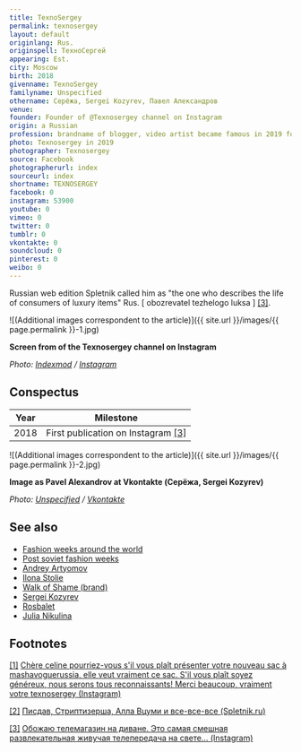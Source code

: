 ```yaml
---
title: TexnoSergey
permalink: texnosergey
layout: default
originlang: Rus.
originspell: ТехноCергей
appearing: Est.
city: Moscow
birth: 2018
givenname: TexnoSergey
familyname: Unspecified
othername: Серёжа, Sergei Kozyrev, Павел Александров
venue:
founder: Founder of @Texnosergey channel on Instagram
origin: a Russian
profession: brandname of blogger, video artist became famous in 2019 for his caricatures on celebrities in the fashion world, based in Moscow
photo: Texnosergey in 2019
photographer: Texnosergey
source: Facebook
photographerurl: index
sourceurl: index
shortname: TEXNOSERGEY
facebook: 0
instagram: 53900
youtube: 0
vimeo: 0
twitter: 0
tumblr: 0
vkontakte: 0
soundcloud: 0
pinterest: 0
weibo: 0
---
```


<!---
To edit top block see
icon "Meta Data"
on right menu
Full edit instructions
indexmod.gq/edit
-->


Russian web edition Spletnik called him as "the one who describes the life of consumers of luxury items" Rus. [ obozrevatel tezhelogo luksa ] <span id="a3">[\[3\]](#f3)</span>.

![(Additional images correspondent to the article)]({{ site.url }}/images/{{ page.permalink }}-1.jpg)

**Screen from of the Texnosergey channel on Instagram**

*Photo: [Indexmod](index) / [Instagram](index)*

## Сonspectus

|Year|Milestone|
|-|-|
|2018|First publication on Instagram <span id="a3">[\[3\]](#f3)</span>|

![(Additional images correspondent to the article)]({{ site.url }}/images/{{ page.permalink }}-2.jpg)

**Image as Pavel Alexandrov at Vkontakte (Серёжа, Sergei Kozyrev)**

*Photo: [Unspecified](index) / [Vkontakte](https://vk.com/id478344533)*

## See also

+ [Fashion weeks around the world](fashion-weeks-around-the-world)
+ [Post soviet fashion weeks](post-soviet-fashion-weeks)
+ [Andrey Artyomov](artyomov-andrey)
+ [Ilona Stolie](Stolie-Ilona)
+ [Walk of Shame (brand)](walk-of-shame-brand)
+ [Sergei Kozyrev](kozyrev-sergei)
+ [Rosbalet](rosbalet)
+ [Julia Nikulina](nikulina-julia)


## Footnotes

[[1]](#a1) <span id="f1"></span> [Chère celine pourriez-vous s'il vous plaît présenter votre nouveau sac à mashavoguerussia, elle veut vraiment ce sac. S'il vous plaît soyez généreux, nous serons tous reconnaissants! Merci beaucoup, vraiment votre texnosergey (Instagram)](https://www.instagram.com/p/Bv5arGlHOYa/)

[[2]](#a2) <span id="f2"></span> [Писдав, Стриптизерша, Алла Вцуми и все-все-все (Spletnik.ru)](http://www.spletnik.ru/blogs/pro_zvezd/170510_pisdav-striptizersha-alla-vtcumi-i-vse-vse-vse)

[[3]](#a3) <span id="f2"></span> [Обожаю телемагазин на диване. Это самая смешная развлекательная живучая телепередача на свете... (Instagram)](https://www.instagram.com/p/BrBRBB3BSeJ/)
